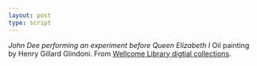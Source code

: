```yaml
---
layout: post
type: script
---
```

<div id="addinfo" title="Image Information"><i>John Dee performing an experiment before Queen Elizabeth I</i> Oil painting by Henry Gillard Glindoni. From <a href="https://wellcomelibrary.org/item/b14658197#?c=0&m=0&s=0&cv=0&z=0.3874%2C-0.0182%2C0.2322%2C0.2096">Wellcome Library digtial collections</a>.</div>

<section>

<iiif-storyboard annotationlist='https://dnoneill.github.io/annotate/annotations/04fbbb28-d5a7-4408-b7da-800c4e65eda3-list.json' layers='[{"label":"x-ray","xywh":"","image":"https://dlcs.io/iiif-img/3/2/8034eb5b-9c90-4471-ad68-52124232ec0c/info.json","section":"","rotation":"", "opacity": "50%"}]' styling='customid: queenannotation;additionalinfo:addinfo;'></iiif-storyboard>
</section>